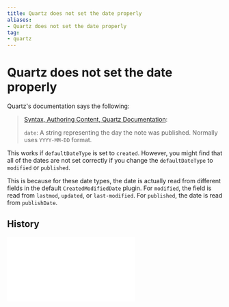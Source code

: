```yaml
---
title: Quartz does not set the date properly
aliases:
- Quartz does not set the date properly
tag:
- quartz
---
```


# Quartz does not set the date properly

Quartz's documentation says the following:

> [Syntax, Authoring Content, Quartz Documentation](https://quartz.jzhao.xyz/authoring-content#syntax):
>
> `date`: A string representing the day the note was published. Normally uses `YYYY-MM-DD` format.

This works if `defaultDateType` is set to `created`. However, you might find that all of the dates are not set correctly if you change the `defaultDateType` to `modified` or `published`. 

This is because for these date types, the date is actually read from different fields in the default `CreatedModifiedDate` plugin. For `modified`, the field is read from `lastmod`, `updated`, or `last-modified`. For `published`, the date is read from `publishDate`.

## History

![20240915073724](../entries/20240915073724.md)
